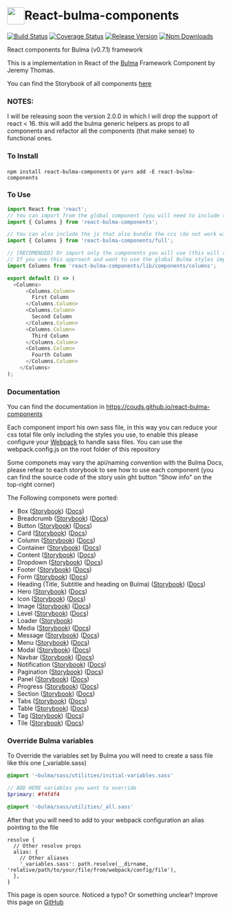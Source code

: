 # <div style="display: flex; align-items: center"><img src="https://raw.githubusercontent.com/couds/react-bulma-components/master/docs/images/logo.png" width="40" style="margin-top: 3px" /><span>React-bulma-components</span></div>


[![Build Status](https://travis-ci.org/couds/react-bulma-components.svg?branch=master)](https://travis-ci.org/couds/react-bulma-components)
[![Coverage Status](https://coveralls.io/repos/github/couds/react-bulma-components/badge.svg?branch=master)](https://coveralls.io/github/couds/react-bulma-components?branch=master)
[![Release Version](https://img.shields.io/github/release/couds/react-bulma-components.svg)](https://github.com/couds/react-bulma-components)
[![Npm Downloads](https://img.shields.io/npm/dm/react-bulma-components.svg)](https://www.npmjs.com/package/react-bulma-components)


React components for Bulma (v0.7.1) framework

This is a implementation in React of the [Bulma](http://bulma.io/) Framework Component by Jeremy Thomas.

You can find the Storybook of all components [here](https://couds.github.io/react-bulma-components/)

### NOTES:

I will be releasing soon the version 2.0.0 in which I will drop the support of react < 16. this will add the bulma generic helpers as props to all components and refactor all the components (that make sense) to functional ones.

### To Install

```npm install react-bulma-components``` or ```yarn add -E react-bulma-components```

### To Use

```javascript
import React from 'react';
// You can import from the global component (you will need to include the css file dist/react-bulma-components.min.css)
import { Columns } from 'react-bulma-components';

// You can also include the js that also bundle the ccs (do not work with server-side rendering)
import { Columns } from 'react-bulma-components/full';

// [RECOMENDED] Or import only the components you will use (this will reduce the total bundle size)
// If you use this approach and want to use the global Bulma styles import react-bulma-components/src/index.sass and configure webpack to handle sass files
import Columns from 'react-bulma-components/lib/components/columns';

export default () => (
  <Columns>
      <Columns.Column>
        First Column
      </Columns.Column>
      <Columns.Column>
        Second Column
      </Columns.Column>
      <Columns.Column>
        Third Column
      </Columns.Column>
      <Columns.Column>
        Fourth Column
      </Columns.Column>
    </Columns>
);
```

### Documentation

You can find the documentation in https://couds.github.io/react-bulma-components

Each component import his own sass file, in this way you can reduce your css total file only including the styles you use, to enable this please configure your [Webpack](https://webpack.github.io/) to handle sass files. You can use the webpack.config.js on the root folder of this repository

Some componets may vary the api/naming convention with the Bulma Docs, please refear to each storybook to see how to use each component (you can find the source code of the story usin ght button "Show info" on the top-right corner) 

The Following componets were ported:

- Box ([Storybook](https://couds.github.io/react-bulma-components/?selectedKind=Box)) ([Docs](http://bulma.io/documentation/elements/box/))
- Breadcrumb ([Storybook](https://couds.github.io/react-bulma-components/?selectedKind=Breadcrumb)) ([Docs](http://bulma.io/documentation/components/breadcrumb/))
- Button ([Storybook](https://couds.github.io/react-bulma-components/?selectedKind=Button)) ([Docs](http://bulma.io/documentation/elements/button/))
- Card ([Storybook](https://couds.github.io/react-bulma-components/?selectedKind=Card)) ([Docs](http://bulma.io/documentation/components/card/))
- Column ([Storybook](https://couds.github.io/react-bulma-components/?selectedKind=Columns)) ([Docs](http://bulma.io/documentation/columns/basics/))
- Container ([Storybook](https://couds.github.io/react-bulma-components/?selectedKind=Container)) ([Docs](http://bulma.io/documentation/layout/container/))
- Content ([Storybook](https://couds.github.io/react-bulma-components/?selectedKind=Content)) ([Docs](http://bulma.io/documentation/elements/content/))
- Dropdown ([Storybook](https://couds.github.io/react-bulma-components/?selectedKind=Dropdown)) ([Docs](http://bulma.io/documentation/components/dropdown/))
- Footer ([Storybook](https://couds.github.io/react-bulma-components/?selectedKind=Footer)) ([Docs](http://bulma.io/documentation/layout/footer/))
- Form ([Storybook](https://couds.github.io/react-bulma-components/?selectedKind=Form)) ([Docs](http://bulma.io/documentation/form/general/))
- Heading (Title, Subtitle and heading on Bulma) ([Storybook](https://couds.github.io/react-bulma-components/?selectedKind=Heading)) ([Docs](http://bulma.io/documentation/elements/title/))
- Hero ([Storybook](https://couds.github.io/react-bulma-components/?selectedKind=Hero)) ([Docs](http://bulma.io/documentation/layout/hero/))
- Icon ([Storybook](https://couds.github.io/react-bulma-components/?selectedKind=Icon)) ([Docs](http://bulma.io/documentation/elements/icon/))
- Image ([Storybook](https://couds.github.io/react-bulma-components/?selectedKind=Image)) ([Docs](http://bulma.io/documentation/elements/image/))
- Level ([Storybook](https://couds.github.io/react-bulma-components/?selectedKind=Level)) ([Docs](http://bulma.io/documentation/layout/level/))
- Loader ([Storybook](https://couds.github.io/react-bulma-components/?selectedKind=Loader))
- Media ([Storybook](https://couds.github.io/react-bulma-components/?selectedKind=Media)) ([Docs](http://bulma.io/documentation/layout/media-object/))
- Message ([Storybook](https://couds.github.io/react-bulma-components/?selectedKind=Message)) ([Docs](http://bulma.io/documentation/components/message/))
- Menu ([Storybook](https://couds.github.io/react-bulma-components/?selectedKind=Menu)) ([Docs](http://bulma.io/documentation/components/menu/))
- Modal ([Storybook](https://couds.github.io/react-bulma-components/?selectedKind=Modal)) ([Docs](http://bulma.io/documentation/components/modal/))
- Navbar ([Storybook](https://couds.github.io/react-bulma-components/?selectedKind=Navbar)) ([Docs](https://bulma.io/documentation/components/navbar/))
- Notification ([Storybook](https://couds.github.io/react-bulma-components/?selectedKind=Notification)) ([Docs](http://bulma.io/documentation/elements/notification/))
- Pagination ([Storybook](https://couds.github.io/react-bulma-components/?selectedKind=Pagination)) ([Docs](https://bulma.io/documentation/components/pagination/))
- Panel ([Storybook](https://couds.github.io/react-bulma-components/?selectedKind=Panel)) ([Docs](https://bulma.io/documentation/components/panel/))
- Progress ([Storybook](https://couds.github.io/react-bulma-components/?selectedKind=Progress)) ([Docs](http://bulma.io/documentation/elements/progress/))
- Section ([Storybook](https://couds.github.io/react-bulma-components/?selectedKind=Section)) ([Docs](http://bulma.io/documentation/layout/section/))
- Tabs ([Storybook](https://couds.github.io/react-bulma-components/?selectedKind=Tabs)) ([Docs](https://bulma.io/documentation/components/tabs/))
- Table ([Storybook](https://couds.github.io/react-bulma-components/?selectedKind=Table)) ([Docs](http://bulma.io/documentation/elements/table/))
- Tag ([Storybook](https://couds.github.io/react-bulma-components/?selectedKind=Tag)) ([Docs](http://bulma.io/documentation/elements/tag/))
- Tile ([Storybook](https://couds.github.io/react-bulma-components/?selectedKind=Tile)) ([Docs](http://bulma.io/documentation/layout/tiles/))

### Override Bulma variables

To Override the variables set by Bulma you will need to create a sass file like this one (_variable.sass)

```sass
@import '~bulma/sass/utilities/initial-variables.sass'

// ADD HERE variables you want to override
$primary: #f4f4f4

@import '~bulma/sass/utilities/_all.sass'
```

After that you will need to add to your webpack configuration an alias pointing to the file

```
resolve {
  // Other resolve props
  alias: {
    // Other aliases
    '_variables.sass': path.resolve(__dirname, 'relative/path/to/your/file/from/webpack/config/file'),
  },
}

```


This page is open source. Noticed a typo? Or something unclear? Improve this page on [GitHub](https://github.com/couds/react-bulma-components/blob/master/README.md)